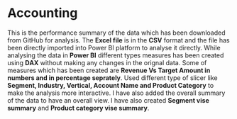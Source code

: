 # Accounting
This is the performance summary of the data which has been downloaded from GitHub for analysis.
The **Excel file** is in the **CSV** format and the file has been directly imported into Power BI platform to analyse it directly.
While analysing the data in **Power BI** different types measures has been created using **DAX** without making any changes in the orignal data.
Some of measures which has been created are **Revenue Vs Target Amount in numbers and in percentage seprately**.
Used different type of slicer like **Segment, Industry, Vertical, Account Name and Product Category** to make the analysis more interactive.
I have also added the overall summary of the data to have an overall view.
I have also created **Segment vise summary** and **Product category vise summary**.
